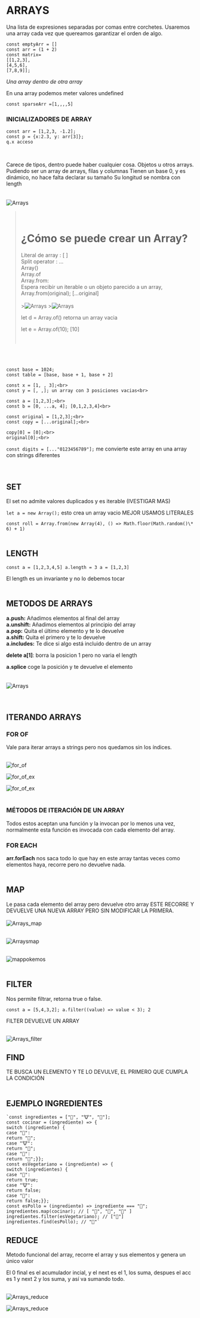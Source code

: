 # **ARRAYS**

Una lista de expresiones separadas por comas entre corchetes.
Usaremos una array cada vez que quereamos garantizar el orden de algo.

    const emptyArr = []
    const arr = (1 + 2)
    const matrix=
    [[1,2,3],
    [4,5,6],
    [7,8,9]];

_Una array dentro de otra array_

En una array podemos meter valores undefined

`const sparseArr =[1,,,,5]`
<br>

### **INICIALIZADORES DE ARRAY** <br>

    const arr = [1,2,3, -1.2];
    const p = {x:2.3, y: arr[3]};
    q.x acceso

<br>

Carece de tipos, dentro puede haber cualquier cosa.
Objetos u otros arrays. Pudiendo ser un array de arrays, filas y columnas
Tienen un base 0, y es dinámico, no hace falta declarar su tamaño
Su longitud se nombra con length
<br><br><br>
![Arrays](img/arrA_arrB.PNG)
<br>

> <br>
>
> # **¿Cómo se puede crear un Array?**
>
> Literal de array : [ ]<br>
> Split operator : ...<br>
> Array()<br>
> Array.of<br>
> Array.from:<br>
> Espera recibir un iterable o un objeto parecido a un array,
> Array.from(original); [...original] <br><br> >![Arrays](img/array_from.PNG) >![Arrays](img/arrayfrom_2.PNG)
>
> let d = Array.of() retorna un array vacia
>
> let e = Array.of(10); [10]
>
> <br>

<br>
<br>

    const base = 1024;
    const table = [base, base + 1, base + 2]

    const x = [1, , 3];<br>
    const y = [, ,]; un array con 3 posiciones vacias<br>

    const a = [1,2,3];<br>
    const b = [0, ...a, 4]; [0,1,2,3,4]<br>

    const original = [1,2,3];<br>
    const copy = [...original];<br>

    copy[0] = [0];<br>
    original[0];<br>

`const digits = [..."0123456789"];` me convierte este array en una array con strings diferentes
<br>
<br>
<br>

## **SET**

El set no admite valores duplicados y es iterable (IVESTIGAR MAS)

`let a = new Array();` esto crea un array vacio MEJOR USAMOS LITERALES

`const roll = Array.from(new Array(4), () => Math.floor(Math.random()\* 6) + 1)`
<br><br>

## **LENGTH**

`const a = [1,2,3,4,5] a.length = 3 a = [1,2,3]`

El length es un invariante y no lo debemos tocar
<br>
<br>

## **METODOS DE ARRAYS**

**a.push:** Añadimos elementos al final del array<br>
**a.unshift:** Añadimos elementos al principio del array<br>
**a.pop:** Quita el último elemento y te lo devuelve<br>
**a.shift:** Quita el primero y te lo devuelve<br>
**a.includes:** Te dice si algo está incluido dentro de un array<br>

**delete a[1]**: borra la posicion 1 pero no varia el length

**a.splice** coge la posición y te devuelve el elemento<br><br><br>
![Arrays](img/a.splice.PNG)
<br><br><br>

## **ITERANDO ARRAYS**

### **FOR OF**

Vale para iterar arrays a strings pero nos quedamos sin los índices.
<br><br>

![for_of](img/for_of.PNG)
<br>

![for_of_ex](img/for_of_ex.PNG)
<br>

![for_of_ex](img/for_of_ex2.PNG)
<br><br>

### **MÉTODOS DE ITERACIÓN DE UN ARRAY**

Todos estos aceptan una función y la invocan por lo menos una vez, normalmente esta función es invocada con cada elemento del array.

### **FOR EACH**

**arr.forEach** nos saca todo lo que hay en este array tantas veces como elementos haya, recorre pero no devuelve nada.
<br><br>

## **MAP**

Le pasa cada elemento del array pero devuelve otro array
ESTE RECORRE Y DEVUELVE UNA NUEVA ARRAY PERO SIN MODIFICAR LA PRIMERA.<br><br>
![Arrays_map](img/map.PNG)
<br><br>

![Arraysmap](img/mapN.PNG)
<br><br>

![mappokemos](img/MAP_POKEMONS.PNG)
<br>
<br>

## **FILTER**

Nos permite filtrar, retorna true o false.

`const a = [5,4,3,2]; a.filter((value) => value < 3); 2`

FILTER DEVUELVE UN ARRAY
<br><br>

![Arrays_filter](img/filter.PNG)

## **FIND**

TE BUSCA UN ELEMENTO Y TE LO DEVULVE, EL PRIMERO QUE CUMPLA LA CONDICIÓN
<br><br>

## **EJEMPLO INGREDIENTES**

    `const ingredientes = ["🌽", "🐮", "🐔"];
    const cocinar = (ingrediente) => {
    switch (ingrediente) {
    case "🌽":
    return "🍿";
    case "🐮":
    return "🍔";
    case "🐔":
    return "🍗";}};
    const esVegetariano = (ingrediente) => {
    switch (ingredientes) {
    case "🌽":
    return true;
    case "🐮":
    return false;
    case "🐔":
    return false;}};
    const esPollo = (ingrediente) => ingrediente === "🐔";
    ingredientes.map(cocinar); // [ "🍿", "🍔", "🍗" ]
    ingredientes.filter(esVegetariano); // ["🌽"]
    ingredientes.find(esPollo); // "🐔"`

## **REDUCE**

Metodo funcional del array, recorre el array y sus elementos y genera un único valor

El 0 final es el acumulador incial, y el next es el 1, los suma, despues el acc es 1 y next 2 y los suma, y así va sumando todo.<br><br>

![Arrays_reduce](img/reduce1.PNG)
<br>

![Arrays_reduce](img/reduce_pokemons.PNG)
